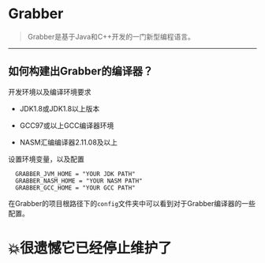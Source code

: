 # Grabber 

> Grabber是基于Java和C++开发的一门新型编程语言。

----

## 如何构建出Grabber的编译器？

开发环境以及编译环境要求

- JDK1.8或JDK1.8以上版本

- GCC97或以上GCC编译器环境

- NASM汇编编译器2.11.08及以上

设置环境变量，以及配置
```
  GRABBER_JVM_HOME = "YOUR JDK PATH"
  GRABBER_NASM_HOME = "YOUR NASM PATH"
  GRABBER_GCC_HOME = "YOUR GCC PATH"
```
在Grabber的项目根路径下的`config`文件夹中可以看到对于Grabber编译器的一些配置。
    
# :boom:很遗憾它已经停止维护了
